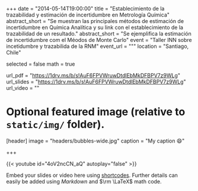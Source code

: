 +++
date = "2014-05-14T19:00:00"
title = "Establecimiento de la trazabilidad y estimación de
incertidumbre en Metrología Química"
abstract_short = "Se muestran las principales métodos de estimación de incertidumbre en Química Analítica y su link con el establecimiento de la trazabilidad de un resultado."
abstract_short = "Se ejemplifica la estimación de incertidumbre com
el Méodos de Monte Carlo"
event = "Taller INN sobre incetidumbre y trazabilida de la RNM"
event_url = """
location = "Santiago, Chile"

selected = false
math = true

url_pdf = "https://1drv.ms/b/s!AuF6FPVWruwDtdlEbMkDFBPV7z9WLg"
url_slides = "https://1drv.ms/b/s!AuF6FPVWruwDtdlEbMkDFBPV7z9WLg"
url_video = ""

# Optional featured image (relative to `static/img/` folder).
[header]
image = "headers/bubbles-wide.jpg"
caption = "My caption :smile:"

+++

{{< youtube id="4oV2ncCN_aQ" autoplay="false" >}}

Embed your slides or video here using [shortcodes](https://gcushen.github.io/hugo-academic-demo/post/writing-markdown-latex/). Further details can easily be added using *Markdown* and $\rm \LaTeX$ math code. 
